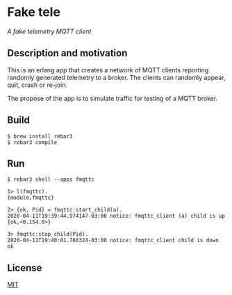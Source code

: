 # Fake tele
_A fake telemetry MQTT client_

## Description and motivation

This is an erlang app that creates a network of MQTT clients reporting randomly generated telemetry to a broker. The clients can randomly appear, quit, crash or re-join.

The propose of the app is to simulate traffic for testing of a MQTT broker.

## Build

```
$ brew install rebar3
$ rebar3 compile
```

## Run

```
$ rebar3 shell --apps fmqttc

1> l(fmqttc).
{module,fmqttc}

2> {ok, Pid} = fmqttc:start_child(a).
2020-04-11T19:39:44.974147-03:00 notice: fmqttc_client (a) child is up
{ok,<0.154.0>}

3> fmqttc:stop_child(Pid).
2020-04-11T19:40:01.760324-03:00 notice: fmqttc_client child is down
ok
```

## License

[MIT](https://github.com/eiri/fake-tele/blob/master/LICENSE)
